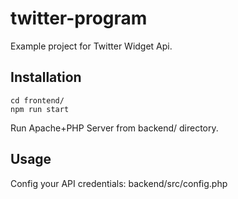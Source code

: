 # twitter-program

Example project for Twitter Widget Api.

## Installation

```
cd frontend/
npm run start
```

Run Apache+PHP Server from backend/ directory.

## Usage

Config your API credentials:
  backend/src/config.php
